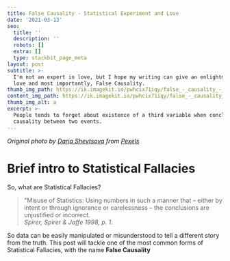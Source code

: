 ```yaml
---
title: False Causality - Statistical Experiment and Love
date: '2021-03-13'
seo:
  title: ''
  description: ''
  robots: []
  extra: []
  type: stackbit_page_meta
layout: post
subtitle: >-
  I'm not an expert in love, but I hope my writing can give an enlightment about
  love and most importantly, False Causality.
thumb_img_path: https://ik.imagekit.io/pwhcix71iqy/false_-_causality_-_Statistical_Fallacirs__1__-vtzzfm4x.png
content_img_path: https://ik.imagekit.io/pwhcix71iqy/false_-_causality_-_Statistical_Fallacirs__1__-vtzzfm4x.png
thumb_img_alt: a
excerpt: >-
  People tends to forget about existence of a third variable when concluding
  causality between two events.
---
```

<cite>Original photo by [Daria Shevtsova](https://www.pexels.com/id-id/@daria?utm_content=attributionCopyText&utm_medium=referral&utm_source=pexels) from [Pexels](https://www.pexels.com/id-id/foto/wanita-dengan-kemeja-flanel-bergaris-biru-memegang-buku-di-dalam-ruangan-698928/?utm_content=attributionCopyText&utm_medium=referral&utm_source=pexels) </cite>

# Brief intro to Statistical Fallacies  

So, what are Statistical Fallacies?
> "Misuse of Statistics: Using numbers in such a manner that – either by intent or through ignorance or carelessness – the conclusions are unjustified or incorrect.  
<cite>Spirer, Spirer & Jaffe 1998, p. 1.</cite>

So data can be easily manipulated or misunderstood to tell a different story from the truth. This post will tackle one of the most common forms of Statistical Fallacies, with the name **False Causality**
